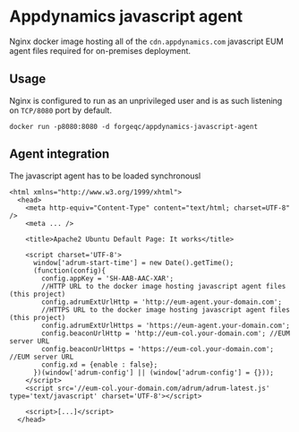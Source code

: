 # Appdynamics javascript agent
Nginx docker image hosting all of the `cdn.appdynamics.com` javascript EUM agent files required for on-premises deployment.

## Usage
Nginx is configured to run as an unprivileged user and is as such listening on `TCP/8080` port by default.

```
docker run -p8080:8080 -d forgeqc/appdynamics-javascript-agent
```

## Agent integration
The javascript agent has to be loaded synchronousl

```
<html xmlns="http://www.w3.org/1999/xhtml">
  <head>
    <meta http-equiv="Content-Type" content="text/html; charset=UTF-8" />
    <meta ... />

    <title>Apache2 Ubuntu Default Page: It works</title>
    
    <script charset='UTF-8'>
      window['adrum-start-time'] = new Date().getTime();
      (function(config){
        config.appKey = 'SH-AAB-AAC-XAR';
        //HTTP URL to the docker image hosting javascript agent files (this project)
        config.adrumExtUrlHttp = 'http://eum-agent.your-domain.com';
        //HTTPS URL to the docker image hosting javascript agent files (this project)
        config.adrumExtUrlHttps = 'https://eum-agent.your-domain.com'; 
        config.beaconUrlHttp = 'http://eum-col.your-domain.com'; //EUM server URL
        config.beaconUrlHttps = 'https://eum-col.your-domain.com'; //EUM server URL
        config.xd = {enable : false};
      })(window['adrum-config'] || (window['adrum-config'] = {}));
    </script>
    <script src='//eum-col.your-domain.com/adrum/adrum-latest.js' type='text/javascript' charset='UTF-8'></script>
    
    <script>[...]</script>
  </head>
```
